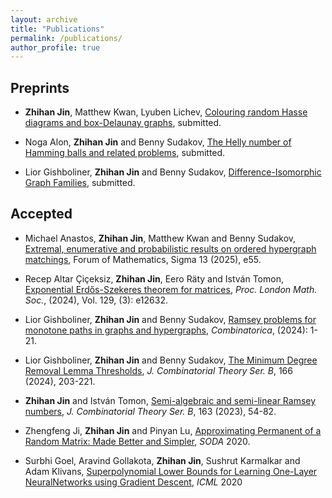 ```yaml
---
layout: archive
title: "Publications"
permalink: /publications/
author_profile: true
---
```


## Preprints

* **Zhihan Jin**, Matthew Kwan, Lyuben Lichev, [Colouring random Hasse diagrams and box-Delaunay graphs](https://arxiv.org/abs/2501.12373), submitted.

* Noga Alon, **Zhihan Jin** and Benny Sudakov, [The Helly number of Hamming balls and related problems](https://arxiv.org/abs/2405.10275), submitted.

* Lior Gishboliner, **Zhihan Jin** and Benny Sudakov, [Difference-Isomorphic Graph Families](https://arxiv.org/abs/2312.06610), submitted.


[//]: <> (## To appear)


## Accepted

* Michael Anastos, **Zhihan Jin**, Matthew Kwan and Benny Sudakov, [Extremal, enumerative and probabilistic results on ordered hypergraph matchings](https://doi.org/10.1017/fms.2024.144), Forum of Mathematics, Sigma 13 (2025), e55.

* Recep Altar Çiçeksiz, **Zhihan Jin**, Eero Räty and István Tomon, [Exponential Erdős-Szekeres theorem for matrices](https://doi.org/10.1112/plms.12632), *Proc. London Math. Soc.*, (2024), Vol. 129, (3): e12632.

* Lior Gishboliner, **Zhihan Jin** and Benny Sudakov, [Ramsey problems for monotone paths in graphs and hypergraphs](https://doi.org/10.1007/s00493-024-00082-7), *Combinatorica*, (2024): 1-21.

* Lior Gishboliner, **Zhihan Jin** and Benny Sudakov, [The Minimum Degree Removal Lemma Thresholds](https://www.sciencedirect.com/science/article/pii/S0095895624000042), *J. Combinatorial Theory Ser. B*, 166 (2024), 203-221.

* **Zhihan Jin** and István Tomon, [Semi-algebraic and semi-linear Ramsey numbers](https://www.sciencedirect.com/science/article/pii/S0095895623000503), *J. Combinatorial Theory Ser. B*, 163 (2023), 54-82.

* Zhengfeng Ji, **Zhihan Jin** and Pinyan Lu, [Approximating Permanent of a Random Matrix: Made Better and Simpler](https://dl.acm.org/doi/10.5555/3458064.3458124), *SODA* 2020.

* Surbhi Goel, Aravind Gollakota, **Zhihan Jin**, Sushrut Karmalkar and Adam Klivans, [Superpolynomial
Lower Bounds for Learning One-Layer NeuralNetworks using Gradient Descent](https://proceedings.mlr.press/v119/goel20a.html), *ICML* 2020
